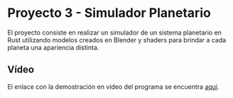 # Proyecto 3 - Simulador Planetario

El proyecto consiste en realizar un simulador de un sistema planetario en Rust utilizando modelos creados en Blender y shaders para brindar a cada planeta una apariencia distinta.

## Vídeo

El enlace con la demostración en vídeo del programa se encuentra [aquí](https://youtu.be/QqprPKbTsM8).
